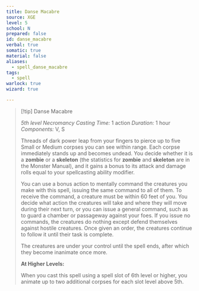 ```yaml
---
title: Danse Macabre
source: XGE
level: 5
school: N
prepared: false
id: danse_macabre
verbal: true
somatic: true
material: false
aliases:
  - spell_danse_macabre
tags:
  - spell
warlock: true
wizard: true

---
```

>[!tip] Danse Macabre
>
> *5th level Necromancy*
> *Casting Time:* 1 action
> *Duration:* 1 hour
> *Components:* V, S
>
>Threads of dark power leap from your fingers to pierce up to five Small or Medium corpses you can see within range. Each corpse immediately stands up and becomes undead. You decide whether it is a **zombie** or a **skeleton** (the statistics for **zombie** and **skeleton** are in the Monster Manual), and it gains a bonus to its attack and damage rolls equal to your spellcasting ability modifier.
>
>You can use a bonus action to mentally command the creatures you make with this spell, issuing the same command to all of them. To receive the command, a creature must be within 60 feet of you. You decide what action the creatures will take and where they will move during their next turn, or you can issue a general command, such as to guard a chamber or passageway against your foes. If you issue no commands, the creatures do nothing except defend themselves against hostile creatures. Once given an order, the creatures continue to follow it until their task is complete.
>
>The creatures are under your control until the spell ends, after which they become inanimate once more.
>
>**At Higher Levels:**
>
>When you cast this spell using a spell slot of 6th level or higher, you animate up to two additional corpses for each slot level above 5th.
>

